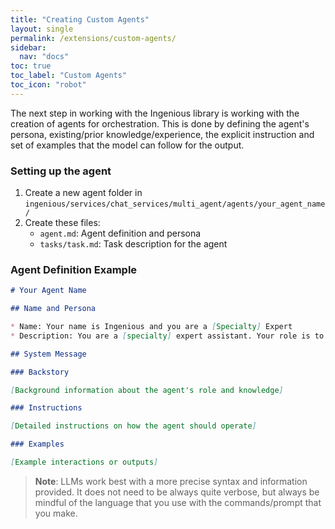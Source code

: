 ```yaml
---
title: "Creating Custom Agents"
layout: single
permalink: /extensions/custom-agents/
sidebar:
  nav: "docs"
toc: true
toc_label: "Custom Agents"
toc_icon: "robot"
---
```


The next step in working with the Ingenious library is working with the creation of agents for orchestration.
This is done by defining the agent's persona, existing/prior knowledge/experience, the explicit instruction and set of examples that the model can follow for the output.

### Setting up the agent

1. Create a new agent folder in `ingenious/services/chat_services/multi_agent/agents/your_agent_name/`
2. Create these files:
   - `agent.md`: Agent definition and persona
   - `tasks/task.md`: Task description for the agent

### Agent Definition Example


```md
# Your Agent Name

## Name and Persona

* Name: Your name is Ingenious and you are a [Specialty] Expert
* Description: You are a [specialty] expert assistant. Your role is to [description of responsibilities].

## System Message

### Backstory

[Background information about the agent's role and knowledge]

### Instructions

[Detailed instructions on how the agent should operate]

### Examples

[Example interactions or outputs]
```

> **Note**: LLMs work best with a more precise syntax and information provided. It does not need to be always quite verbose, but always be mindful of the language that you use with the commands/prompt that you make.
